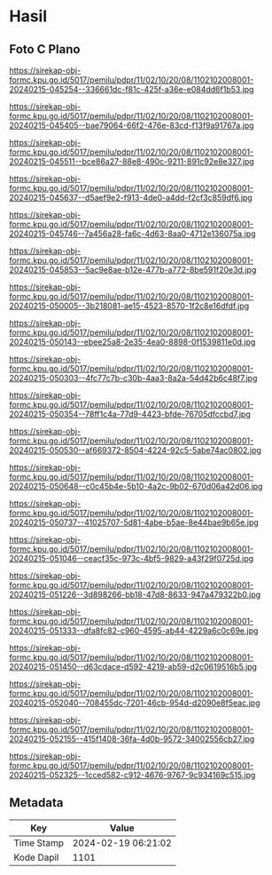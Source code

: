 # Hasil

## Foto C Plano

https://sirekap-obj-formc.kpu.go.id/5017/pemilu/pdpr/11/02/10/20/08/1102102008001-20240215-045254--336661dc-f81c-425f-a36e-e084dd6f1b53.jpg

https://sirekap-obj-formc.kpu.go.id/5017/pemilu/pdpr/11/02/10/20/08/1102102008001-20240215-045405--bae79064-66f2-476e-83cd-f13f9a91767a.jpg

https://sirekap-obj-formc.kpu.go.id/5017/pemilu/pdpr/11/02/10/20/08/1102102008001-20240215-045511--bce86a27-88e8-490c-9211-891c92e8e327.jpg

https://sirekap-obj-formc.kpu.go.id/5017/pemilu/pdpr/11/02/10/20/08/1102102008001-20240215-045637--d5aef9e2-f913-4de0-a4dd-f2cf3c859df6.jpg

https://sirekap-obj-formc.kpu.go.id/5017/pemilu/pdpr/11/02/10/20/08/1102102008001-20240215-045746--7a456a28-fa6c-4d63-8aa0-4712e136075a.jpg

https://sirekap-obj-formc.kpu.go.id/5017/pemilu/pdpr/11/02/10/20/08/1102102008001-20240215-045853--5ac9e8ae-b12e-477b-a772-8be591f20e3d.jpg

https://sirekap-obj-formc.kpu.go.id/5017/pemilu/pdpr/11/02/10/20/08/1102102008001-20240215-050005--3b218081-ae15-4523-8570-1f2c8e16dfdf.jpg

https://sirekap-obj-formc.kpu.go.id/5017/pemilu/pdpr/11/02/10/20/08/1102102008001-20240215-050143--ebee25a8-2e35-4ea0-8898-0f1539811e0d.jpg

https://sirekap-obj-formc.kpu.go.id/5017/pemilu/pdpr/11/02/10/20/08/1102102008001-20240215-050303--4fc77c7b-c30b-4aa3-8a2a-54d42b6c48f7.jpg

https://sirekap-obj-formc.kpu.go.id/5017/pemilu/pdpr/11/02/10/20/08/1102102008001-20240215-050354--78ff1c4a-77d9-4423-bfde-76705dfccbd7.jpg

https://sirekap-obj-formc.kpu.go.id/5017/pemilu/pdpr/11/02/10/20/08/1102102008001-20240215-050530--af669372-8504-4224-92c5-5abe74ac0802.jpg

https://sirekap-obj-formc.kpu.go.id/5017/pemilu/pdpr/11/02/10/20/08/1102102008001-20240215-050648--c0c45b4e-5b10-4a2c-9b02-670d06a42d06.jpg

https://sirekap-obj-formc.kpu.go.id/5017/pemilu/pdpr/11/02/10/20/08/1102102008001-20240215-050737--41025707-5d81-4abe-b5ae-8e44bae9b65e.jpg

https://sirekap-obj-formc.kpu.go.id/5017/pemilu/pdpr/11/02/10/20/08/1102102008001-20240215-051046--ceacf35c-973c-4bf5-9829-a43f29f0725d.jpg

https://sirekap-obj-formc.kpu.go.id/5017/pemilu/pdpr/11/02/10/20/08/1102102008001-20240215-051226--3d898266-bb18-47d8-8633-947a479322b0.jpg

https://sirekap-obj-formc.kpu.go.id/5017/pemilu/pdpr/11/02/10/20/08/1102102008001-20240215-051333--dfa8fc82-c960-4595-ab44-4229a6c0c69e.jpg

https://sirekap-obj-formc.kpu.go.id/5017/pemilu/pdpr/11/02/10/20/08/1102102008001-20240215-051450--d63cdace-d592-4219-ab59-d2c0619516b5.jpg

https://sirekap-obj-formc.kpu.go.id/5017/pemilu/pdpr/11/02/10/20/08/1102102008001-20240215-052040--708455dc-7201-46cb-954d-d2090e8f5eac.jpg

https://sirekap-obj-formc.kpu.go.id/5017/pemilu/pdpr/11/02/10/20/08/1102102008001-20240215-052155--415f1408-36fa-4d0b-9572-34002556cb27.jpg

https://sirekap-obj-formc.kpu.go.id/5017/pemilu/pdpr/11/02/10/20/08/1102102008001-20240215-052325--1cced582-c912-4676-9767-9c934169c515.jpg


## Metadata

| Key        | Value               |
| ---------- | ------------------- |
| Time Stamp | 2024-02-19 06:21:02 |
| Kode Dapil | 1101                |



